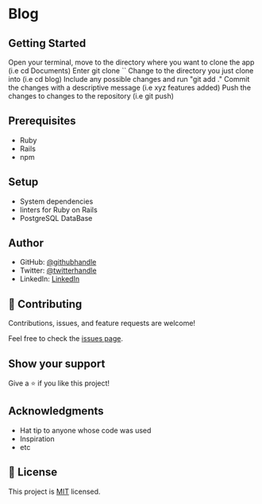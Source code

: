 # Blog

## Getting Started

Open your terminal, move to the directory where you want to clone the app (i.e cd Documents)
Enter git clone ``
Change to the directory you just clone into (i.e cd blog)
Include any possible changes and run "git add ."
Commit the changes with a descriptive message (i.e xyz features added)
Push the changes to changes to the repository (i.e git push)

## Prerequisites

- Ruby
- Rails
- npm

## Setup

- System dependencies
- linters for Ruby on Rails
- PostgreSQL DataBase


## Author

- GitHub: [@githubhandle](https://github.com/sarazaToussaint)
- Twitter: [@twitterhandle](https://twitter.com/ToussaintSaraz1)
- LinkedIn: [LinkedIn](https://www.linkedin.com/in/toussaintsaraza/)

## 🤝 Contributing

Contributions, issues, and feature requests are welcome!

Feel free to check the [issues page](../../issues/).

## Show your support

Give a ⭐️ if you like this project!

## Acknowledgments

- Hat tip to anyone whose code was used
- Inspiration
- etc

## 📝 License

This project is [MIT](./MIT.md) licensed.
